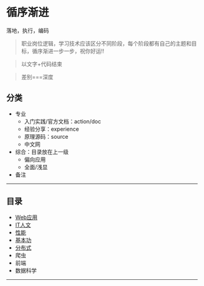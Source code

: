 #   循序渐进

落地，执行，编码

>   职业岗位逻辑，学习技术应该区分不同阶段，每个阶段都有自己的主题和目标，循序渐进一步一步，祝你好运!!

>   以文字+代码结束

>   差别===深度

##  分类
-   专业
    -   入门实践/官方文档：action/doc
    -   经验分享：experience
    -   原理源码：source
    -   中文网
-   综合：目录放在上一级
    -   偏向应用
    -   全面/浅显
-   备注

----

##  目录
-   [Web应用](web/README.md)
-   [IT人文](it/README.md)
-   [性能](performance/README.md)
-   [基本功](computer/README.md)
-   [分布式](distributed/README.md)
-   爬虫
-   前端
-   数据科学

----
